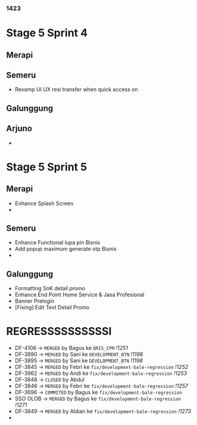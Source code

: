 




### 1423
# Stage 5 Sprint 4

## Merapi 


## Semeru
- Revamp UI UX resi transfer when quick access on

## Galunggung


## Arjuno
-

# Stage 5 Sprint 5
## Merapi 
- Enhance Splash Screen
- 
## Semeru
- Enhance Functional lupa pin Bisnis
- Add popup maximum generate otp Bisnis
- 
## Galunggung
- Formatting SnK detail promo
- Enhance End Point Home Service & Jasa Profesional
- Banner Prelogin
- [Fixing] Edit Text Detail Promo


# REGRESSSSSSSSSSI
- DF-4106 -> `MERGED` by Bagus ke `QRIS_CPM` *!1251*
- DF-3890 -> `MERGED` by Sani ke `DEVELOPMENT_BTN`  *!1198*
- DF-3895 -> `MERGED` by Sani ke `DEVELOPMENT_BTN`  *!1198*
- DF-3845 -> `MERGED` by Febri ke `fix/development-bale-regression`  *!1252*
- DF-3962 -> `MERGED` by Andi ke `fix/development-bale-regression`  *!1253*
- DF-3848 -> `CLOSED` by Abdul 
- DF-3846 -> `MERGED` by Febri ke `fix/development-bale-regression`  *!1257*
- DF-3696 -> `COMMITED` by Bagus ke `fix/development-bale-regression` 
- SSO OLOB -> `MERGED` by Bagus ke `fix/development-bale-regression`   *!1271*
- DF-3849 -> `MERGED` by Aldian ke  `fix/development-bale-regression`   *!1273*
- 
<!--stackedit_data:
eyJoaXN0b3J5IjpbLTE1OTYxNTI3MjldfQ==
-->